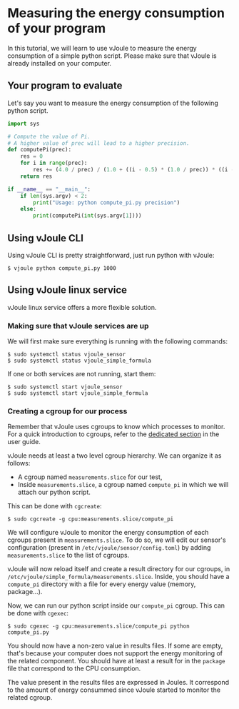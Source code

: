 # Measuring the energy consumption of your program

In this tutorial, we will learn to use vJoule to measure the energy consumption of a simple python script. Please make sure that vJoule is already installed on your computer.

## Your program to evaluate

Let's say you want to measure the energy consumption of the following python script.

```python
import sys

# Compute the value of Pi. 
# A higher value of prec will lead to a higher precision.
def computePi(prec):
    res = 0
    for i in range(prec):
        res += (4.0 / prec) / (1.0 + ((i - 0.5) * (1.0 / prec)) * ((i - 0.5) * (1.0 / prec)))
    return res

if __name__ == "__main__":
    if len(sys.argv) < 2:
        print("Usage: python compute_pi.py precision")
    else:
        print(computePi(int(sys.argv[1])))
```
## Using vJoule CLI

Using vJoule CLI is pretty straightforward, just run python with vJoule:
```
$ vjoule python compute_pi.py 1000  
```

## Using vJoule linux service
vJoule linux service offers a more flexible solution.

### Making sure that vJoule services are up
We will first make sure everything is running with the following commands:
```
$ sudo systemctl status vjoule_sensor
$ sudo systemctl status vjoule_simple_formula
```

If one or both services are not running, start them:
```
$ sudo systemctl start vjoule_sensor
$ sudo systemctl start vjoule_simple_formula
```

### Creating a cgroup for our process
Remember that vJoule uses cgroups to know which processes to monitor. For a quick introduction to cgroups, refer to the [dedicated section](../user_guide/cgroups.md) in the user guide.

vJoule needs at least a two level cgroup hierarchy. We can organize it as follows:
- A cgroup named `measurements.slice` for our test,
- Inside `measurements.slice`, a cgroup named `compute_pi` in which we will attach our python script.

This can be done with `cgcreate`:
```
$ sudo cgcreate -g cpu:measurements.slice/compute_pi
```

We will configure vJoule to monitor the energy consumption of each cgroups present in `measurements.slice`. To do so, we will edit our sensor's configuration (present in `/etc/vjoule/sensor/config.toml`) by adding `measurements.slice` to the list of cgroups. 

vJoule will now reload itself and create a result directory for our cgroups, in `/etc/vjoule/simple_formula/measurements.slice`. Inside, you should have a `compute_pi` directory with a file for every energy value (memory, package...). 

Now, we can run our python script inside our `compute_pi` cgroup. This can be done with `cgexec`:
```
$ sudo cgexec -g cpu:measurements.slice/compute_pi python compute_pi.py
```

You should now have a non-zero value in results files. If some are empty, that's because your computer does not support the energy monitoring of the related component. You should have at least a result for in the `package` file that correspond to the CPU consumption.

The value present in the results files are expressed in Joules. It correspond to the amount of energy consummed since vJoule started to monitor the related cgroup.